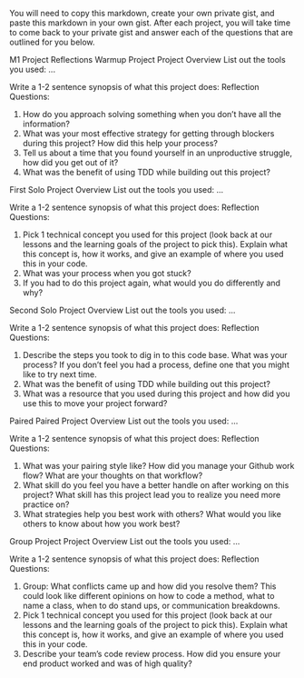 You will need to copy this markdown, create your own private gist, and paste this markdown in your own gist. After each project, you will take time to come back to your private gist and answer each of the questions that are outlined for you below.

M1 Project Reflections
Warmup Project
Project Overview
List out the tools you used:
...

Write a 1-2 sentence synopsis of what this project does:
Reflection Questions:
1. How do you approach solving something when you don’t have all the information?
2. What was your most effective strategy for getting through blockers during this project? How did this help your process?
3. Tell us about a time that you found yourself in an unproductive struggle, how did you get out of it?
4. What was the benefit of using TDD while building out this project?

First Solo
Project Overview
List out the tools you used:
...

Write a 1-2 sentence synopsis of what this project does:
Reflection Questions:
1. Pick 1 technical concept you used for this project (look back at our lessons and the learning goals of the project to pick this). Explain what this concept is, how it works, and give an example of where you used this in your code.
2. What was your process when you got stuck?
3. If you had to do this project again, what would you do differently and why?

Second Solo
Project Overview
List out the tools you used:
...

Write a 1-2 sentence synopsis of what this project does:
Reflection Questions:
1. Describe the steps you took to dig in to this code base. What was your process? If you don’t feel you had a process, define one that you might like to try next time.
2. What was the benefit of using TDD while building out this project?
3. What was a resource that you used during this project and how did you use this to move your project forward?

Paired Paired
Project Overview
List out the tools you used:
...

Write a 1-2 sentence synopsis of what this project does:
Reflection Questions:
1. What was your pairing style like? How did you manage your Github work flow? What are your thoughts on that workflow?
2. What skill do you feel you have a better handle on after working on this project? What skill has this project lead you to realize you need more practice on?
3. What strategies help you best work with others? What would you like others to know about how you work best?

Group Project
Project Overview
List out the tools you used:
...

Write a 1-2 sentence synopsis of what this project does:
Reflection Questions:
1. Group: What conflicts came up and how did you resolve them? This could look like different opinions on how to code a method, what to name a class, when to do stand ups, or communication breakdowns.
2. Pick 1 technical concept you used for this project (look back at our lessons and the learning goals of the project to pick this). Explain what this concept is, how it works, and give an example of where you used this in your code.
3. Describe your team’s code review process. How did you ensure your end product worked and was of high quality?